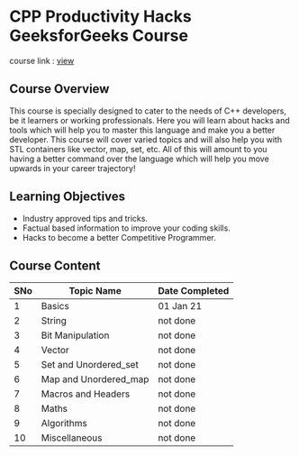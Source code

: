# CPP Productivity Hacks GeeksforGeeks Course

course link : [view](https://practice.geeksforgeeks.org/courses/CPP-Productivity-Hacks)

## Course Overview

This course is specially designed to cater to the needs of C++ developers, be it learners or working professionals. Here you will learn about hacks and tools which will help you to master this language and make you a better developer. This course will cover varied topics and will also help you with STL containers like vector, map, set, etc. All of this will amount to you having a better command over the language which will help you move upwards in your career trajectory!

## Learning Objectives

- Industry approved tips and tricks.
- Factual based information to improve your coding skills.
- Hacks to become a better Competitive Programmer.

## Course Content

SNo | Topic Name | Date Completed |
----|------------|----------------|
1 | Basics | 01 Jan 21 |
2 | String | not done |
3 | Bit Manipulation | not done |
4 | Vector | not done |
5 | Set and Unordered_set | not done |
6 | Map and Unordered_map | not done |
7 | Macros and Headers | not done |
8 | Maths | not done |
9 | Algorithms | not done |
10 | Miscellaneous | not done |